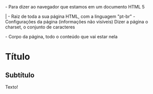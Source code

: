 <!-- Anotações - Estrutura de Página -->

<!DOCTYPE html> - Para dizer ao navegador que estamos em um documento HTML 5
|<html lang ="pt-br"> - Raiz de toda a sua página HTML, com a linguagem "pt-br"
    <head> - Configurações da página (informações não visíveis)
    <meta charset="UTF-8"> Dizer a página o charset, o conjunto de caracteres
</head>
<body> - Corpo da página, todo o conteúdo que vai estar nela
<h1>Título</h1>
<h2>Subtítulo</h2>
<p>Texto!</p>
</body>


<title>
<img>
<li>
<em>
<ol>
<ul>
<strong>
<br>




Estrutura das tagas:

<nomeTag atributo(s)="valor">
    conteúdo da tag
    <p id="texto">
        Olá mundo